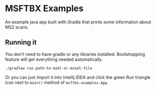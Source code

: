 # MSFTBX Examples
An example java app built with Gradle that prints some information about MS2 scans.

## Running it
You don't need to have gradle or any libraries installed.
Bootstrapping feature will get everything needed automatically.

```shell
./gradlew run path-to-mzml-or-mzxml-file
```

Or you can just import it into Intellij IDEA and click the green Run triangle icon next to `main()` method of `msftbx.examples.App`.
